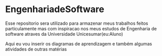 # EngenhariadeSoftware
Esse repositorio sera utilizado para armazenar meus trabalhos feitos particulamente mas com inspiracao nos meus estudos de Engenharia de software atraves da Universidade Unicesumar(eu:Aluno) 


Aqui eu vou inserir os diagramas de aprendizagem e também algumas atividades de outras matérias 

